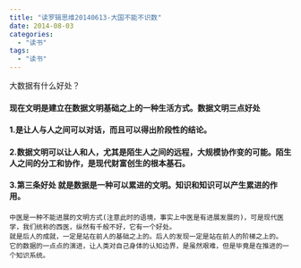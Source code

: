 ```yaml
---
title: "读罗辑思维20140613-大国不能不识数"
date: 2014-08-03
categories:
  - "读书"
tags:
  - "读书"
---
```

<!--more-->

大数据有什么好处？

<!--more-->

#### 现在文明是建立在数据文明基础之上的一种生活方式。数据文明三点好处    
#### 1.是让人与人之间可以对话，而且可以得出阶段性的结论。
#### 2.数据文明可以让人和人，尤其是陌生人之间的远程，大规模协作变的可能。陌生人之间的分工和协作，是现代财富创生的根本基石。
#### 3.第三条好处 就是数据是一种可以累进的文明。知识和知识可以产生累进的作用。
    中医是一种不能进展的文明方式(注意此时的语境，事实上中医是有进展发展的)，可是现代医学，我们统称的西医，纵然有千般不好，它有一个好处。
    就是后人的成就，一定是站在前人的基础之上的。后人的发现一定是站在前人的阶梯之上的。
    它的数据的一点点的演进，让人类对自己身体的认知边界，是虽然艰难，但是毕竟是在推进的一个知识系统。
